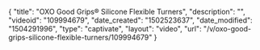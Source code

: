 {
    "title": "OXO Good Grips&reg; Silicone Flexible Turners",
    "description": "",
    "videoid": "109994679",
    "date_created": "1502523637",
    "date_modified": "1504291996",
    "type": "captivate",
    "layout": "video",
    "url": "\/v\/oxo-good-grips-silicone-flexible-turners\/109994679"
}
